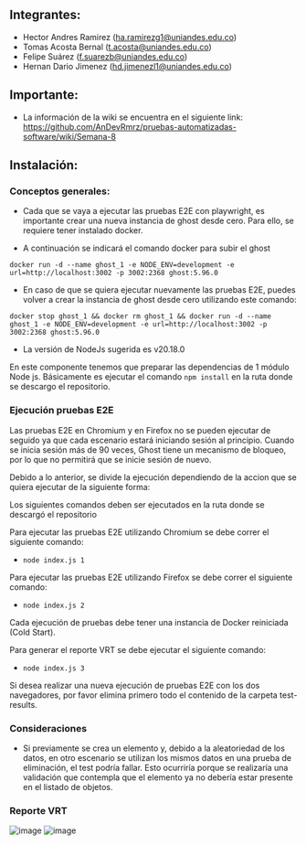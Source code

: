 ## Integrantes:

* Hector Andres Ramirez (ha.ramirezg1@uniandes.edu.co)
* Tomas Acosta Bernal (t.acosta@uniandes.edu.co)
* Felipe Suárez (f.suarezb@uniandes.edu.co)
* Hernan Dario Jimenez (hd.jimenezl1@uniandes.edu.co)

## Importante:

* La información de la wiki se encuentra en el siguiente link: https://github.com/AnDevRmrz/pruebas-automatizadas-software/wiki/Semana-8

## Instalación:

### Conceptos generales:

* Cada que se vaya a ejecutar las pruebas E2E con playwright, es importante crear una nueva instancia de ghost desde cero. Para ello, se requiere tener instalado docker.

* A continuación se indicará el comando docker para subir el ghost
```
docker run -d --name ghost_1 -e NODE_ENV=development -e url=http://localhost:3002 -p 3002:2368 ghost:5.96.0

```

* En caso de que se quiera ejecutar nuevamente las pruebas E2E, puedes volver a crear la instancia de ghost desde cero utilizando este comando:

```
docker stop ghost_1 && docker rm ghost_1 && docker run -d --name ghost_1 -e NODE_ENV=development -e url=http://localhost:3002 -p 3002:2368 ghost:5.96.0
```

* La versión de NodeJs sugerida es v20.18.0

En este componente tenemos que preparar las dependencias de 1 módulo Node js. Básicamente es ejecutar el comando `npm install` en la ruta donde se descargo el repositorio.

### Ejecución pruebas E2E

Las pruebas E2E en Chromium y en Firefox no se pueden ejecutar de seguido ya que cada escenario estará iniciando sesión al principio. Cuando se inicia sesión más de 90 veces, Ghost tiene un mecanismo de bloqueo, por lo que no permitirá que se inicie sesión de nuevo.

Debido a lo anterior, se divide la ejecución dependiendo de la accion que se quiera ejecutar de la siguiente forma:

Los siguientes comandos deben ser ejecutados en la ruta donde se descargó el repositorio

Para ejecutar las pruebas E2E utilizando Chromium se debe correr el siguiente comando:

- `node index.js 1`

Para ejecutar las pruebas E2E utilizando Firefox se debe correr el siguiente comando:

- `node index.js 2`

Cada ejecución de pruebas debe tener una instancia de Docker reiniciada (Cold Start).

Para generar el reporte VRT se debe ejecutar el siguiente comando:
- `node index.js 3`

Si desea realizar una nueva ejecución de pruebas E2E con los dos navegadores, por favor elimina primero todo el contenido de la carpeta test-results.

### Consideraciones

- Si previamente se crea un elemento y, debido a la aleatoriedad de los datos, en otro escenario se utilizan los mismos datos en una prueba de eliminación, el test podría fallar. Esto ocurriría porque se realizaría una validación que contempla que el elemento ya no debería estar presente en el listado de objetos.

### Reporte VRT
![image](https://github.com/user-attachments/assets/d38f920d-b5af-48dc-804f-b03a031fde43)
![image](https://github.com/user-attachments/assets/3a5ca39c-1140-478f-ace7-b4f6c3957230)
